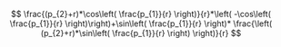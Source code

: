 
$$
\frac{(p_{2}+r)*\cos\left( \frac{p_{1}}{r} \right)}{r}*\left( -\cos\left( \frac{p_{1}}{r} \right)\right)+\sin\left( \frac{p_{1}}{r} \right)* \frac{\left( (p_{2}+r)*\sin\left( \frac{p_{1}}{r} \right) \right)}{r}
$$